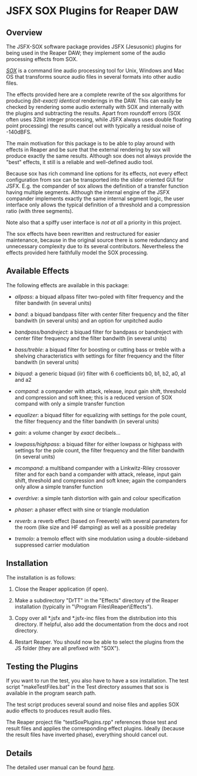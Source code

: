 JSFX SOX Plugins for Reaper DAW
===============================

Overview
--------

The JSFX-SOX software package provides JSFX (Jesusonic)
plugins for being used in the Reaper DAW; they implement
some of the audio processing effects from SOX.

*[SOX][]* is a command line audio processing tool for Unix,
Windows and Mac OS that transforms source audio files in
several formats into other audio files.

The effects provided here are a complete rewrite of the sox
algorithms for producing *(bit-exact) identical* renderings
in the DAW.  This can easily be checked by rendering some
audio externally with SOX and internally with the plugins
and subtracting the results.  Apart from roundoff errors
(SOX often uses 32bit integer processing, while JSFX always
uses double floating point processing) the results cancel
out with typically a residual noise of -140dBFS.

The main motivation for this package is to be able to play
around with effects in Reaper and be sure that the external
rendering by sox will produce exactly the same results.
Although sox does not always provide the "best" effects, it
still is a reliable and well-defined audio tool.

Because sox has rich command line options for its effects,
not every effect configuration from sox can be transported
into the slider oriented GUI for JSFX.  E.g. the compander
of sox allows the definition of a transfer function having
multiple segments.  Although the internal engine of the JSFX
compander implements exactly the same internal segment
logic, the user interface only allows the typical definition
of a threshold and a compression ratio (with three
segments).

Note also that a spiffy user interface is *not at all* a
priority in this project.  

The sox effects have been rewritten and restructured for
easier maintenance, because in the original source there is
some redundancy and unnecessary complexity due to its
several contributors.  Nevertheless the effects provided
here faithfully model the SOX processing.

Available Effects
-----------------

The following effects are available in this package:

  - *allpass*: a biquad allpass filter two-poled with filter
        frequency and the filter bandwith (in several units)

  - *band*: a biquad bandpass filter with center filter
        frequency and the filter bandwith (in several units)
        and an option for unpitched audio

  - *bandpass/bandreject*: a biquad filter for bandpass or
        bandreject with center filter frequency and the
        filter bandwith (in several units)

  - *bass/treble*: a biquad filter for boosting or cutting
        bass or treble with a shelving characteristics with
        settings for filter frequency and the filter
        bandwith (in several units)

  - *biquad*: a generic biquad (iir) filter with 6 coefficients
        b0, b1, b2, a0, a1 and a2

  - *compand*: a compander with attack, release, input gain
        shift, threshold and compression and soft knee; this
        is a reduced version of SOX compand with only a
        simple transfer function

  - *equalizer*: a biquad filter for equalizing with
        settings for the pole count, the filter frequency
        and the filter bandwith (in several units)

  - *gain*: a volume changer by _exact_ decibels...

  - *lowpass/highpass*: a biquad filter for either lowpass
        or highpass with settings for the pole count, the
        filter frequency and the filter bandwith (in several
        units)

  - *mcompand*: a multiband compander with a Linkwitz-Riley
        crossover filter and for each band a compander with
        attack, release, input gain shift, threshold and
        compression and soft knee; again the companders only
        allow a simple transfer function

  - *overdrive*: a simple tanh distortion with gain and
        colour specification

  - *phaser*: a phaser effect with sine or triangle modulation

  - *reverb*: a reverb effect (based on Freeverb) with
        several parameters for the room (like size and HF
        damping) as well as a possible predelay

  - *tremolo*: a tremolo effect with sine modulation using a
        double-sideband suppressed carrier modulation

Installation
-----------------

The installation is as follows:

   1. Close the Reaper application (if open).

   2. Make a subdirectory "DrTT" in the "Effects" directory
      of the Reaper installation (typically in
      "\Program Files\Reaper\Effects").

   3. Copy over all *.jsfx and *.jsfx-inc files from the
      distribution into this directory.  If helpful, also
      add the documentation from the docs and root directory.

   4. Restart Reaper.  You should now be able to select the
      plugins from the JS folder (they are all prefixed with
      "SOX").

Testing the Plugins
-------------------

If you want to run the test, you also have to have a sox
installation.  The test script "makeTestFiles.bat" in the
Test directory assumes that sox is available in the program
search path.

The test script produces several sound and noise files and
applies SOX audio effects to produces result audio files.

The Reaper project file "testSoxPlugins.rpp" references
those test and result files and applies the corresponding
effect plugins.  Ideally (because the result files have
inverted phase), everything should cancel out.

Details
-------

The detailed user manual can be found
 *[here](/JSFXSOX-Plugins-Documentation.pdf)*.


[SOX]: http://sox.sourceforge.net/

